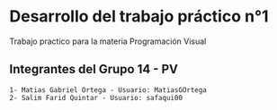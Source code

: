 # Desarrollo del trabajo práctico n°1
Trabajo practico para la materia Programación Visual
## Integrantes del Grupo 14 - PV
    1- Matias Gabriel Ortega - Usuario: MatiasGOrtega
    2- Salim Farid Quintar - Usuario: safaqui00
